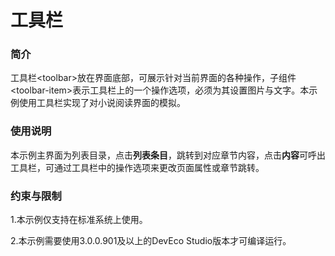 # 工具栏

### 简介

工具栏<toolbar\>放在界面底部，可展示针对当前界面的各种操作，子组件<toolbar-item\>表示工具栏上的一个操作选项，必须为其设置图片与文字。本示例使用工具栏实现了对小说阅读界面的模拟。

### 使用说明

本示例主界面为列表目录，点击**列表条目**，跳转到对应章节内容，点击**内容**可呼出工具栏，可通过工具栏中的操作选项来更改页面属性或章节跳转。

### 约束与限制

1.本示例仅支持在标准系统上使用。

2.本示例需要使用3.0.0.901及以上的DevEco Studio版本才可编译运行。
